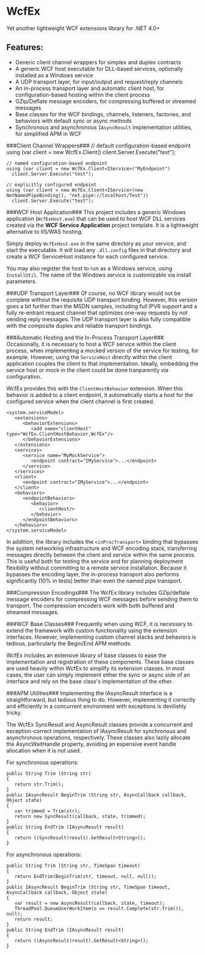 WcfEx
=====
Yet another lightweight WCF extensions library for .NET 4.0+

Features:
---------
* Generic client channel wrappers for simplex and duplex contracts
* A generic WCF host executable for DLL-based services, optionally 
installed as a Windows service
* A UDP transport layer, for input/output and request/reply channels
* An in-process transport layer and automatic client host, for 
configuration-based hosting within the client process
* GZip/Deflate message encoders, for compressing buffered or streamed messages
* Base classes for the WCF bindings, channels, listeners, factories, and 
behaviors with default sync or async methods
* Synchronous and asynchronous `IAsyncResult` implementation utilities, for 
simplified APM in WCF

###Client Channel Wrappers###
    // default configuration-based endpoint
    using (var client = new WcfEx.Client<IService>()
      client.Server.Execute("test");

    // named configuration-based endpoint
    using (var client = new WcfEx.Client<IService>("MyEndpoint")
      client.Server.Execute("test");

    // explicitly configured endpoint
    using (var client = new WcfEx.Client<IService>(new NetNamedPipeBinding(), "net.pipe://localhost/Test"))
      client.Server.Execute("test");

###WCF Host Application###
This project includes a generic Windows application (`WcfExHost.exe`) that 
can be used to host WCF DLL services created via the **WCF Service Application** 
project template. It is a lightweight alternative to IIS/WAS hosting.

Simply deploy `WcfExHost.exe` in the same directory as your service, and 
start the executable. It will load any `.dll.config` files in that 
directory and create a WCF ServiceHost instance for each configured service.

You may also register the host to run as a Windows service, using
`InstallUtil`. The name of the Windows service is customizable via install
parameters.

###UDP Transport Layer###
Of course, no WCF library would not be complete without the requisite UDP 
transport binding. However, this version goes a bit further than the MSDN 
samples, including full IPV6 support and a fully re-entrant request channel 
that optimizes one-way requests by not sending reply messages. The UDP 
transport layer is also fully compatible with the composite duplex and 
reliable transport bindings.

###Automatic Hosting and the In-Process Transport Layer###
Occasionally, it is necessary to host a WCF service within the client 
process, when implementing a mocked version of the service for testing, for
example. However, using the `ServiceHost` directly within the client 
application couples the client to that implementation. Ideally, embedding 
the service host or mock in the client could be done tranparently via 
configuration.

WcfEx provides this with the `ClientHostBehavior` extension. When this
behavior is added to a client endpoint, it automatically starts a host for 
the configured service when the client channel is first created.

    <system.serviceModel>
       <extensions>
          <behaviorExtensions>
             <add name="clientHost" type="WcfEx.ClientHostBehavior,WcfEx"/>
          </behaviorExtensions>
       </extensions>
       <services>
          <service name="MyMockService">
             <endpoint contract="IMyService">...</endpoint>
          </service>
       </services>
       <client>
          <endpoint contract="IMyService">...</endpoint>
       </client>
       <behaviors>
          <endpointBehaviors>
             <behavior>
                <clientHost/>
             </behavior>
          </endpointBehaviors>
       </behaviors>
    </system.serviceModel>

In addition, the library includes the `<inProcTransport>` binding that
bypasses the system networking infrastructure and WCF encoding stack,
transferring messages directly between the client and service within the 
same process. This is useful both for testing the service and for planning 
deployment flexibility without committing to a remote service installation. 
Because it bypasses the encoding layer, the in-process transport also 
performs significantly (10% in tests) better than even the named pipe transport.

###Compression Encodings###
The WcfEx library includes GZip/deflate message encoders for compressing 
WCF messages before sending them to transport. The compression encoders work
with both buffered and streamed messages.

###WCF Base Classes###
Frequently when using WCF, it is necessary to extend the framework with
custom functionality using the extension interfaces. However, implementing 
custom channel stacks and behaviors is tedious, particularly the Begin/End 
APM methods.

WcfEx includes an extensive library of base classes to ease the
implementation and registration of these components. These base classes are 
used heavily within WcfEx to simplify its extension classes. In most cases, 
the user can simply implement either the sync or async side of an interface 
and rely on the base class's implementation of the other.

###APM Utilities###
Implementing the IAsyncResult interface is a straightforward, but tedious 
thing to do. However, implementing it correctly and efficiently in a 
concurrent environment with exceptions is devilishly tricky.

The WcfEx SyncResult and AsyncResult classes provide a concurrent and 
exception-correct implementation of IAsyncResult for synchronous and 
asynchronous operations, respectively. These classes also lazily allocate 
the AsyncWaitHandle property, avoiding an expensive event handle allocation
when it is not used.

For synchronous operations:

    public String Trim (String str)
    {
       return str.Trim();
    }
    public IAsyncResult BeginTrim (String str, AsyncCallback callback, Object state)
    {
       var trimmed = Trim(str);
       return new SyncResult(callback, state, trimmed);
    }
    public String EndTrim (IAsyncResult result)
    {
       return ((SyncResult)result).GetResult<String>();
    }

For asynchronous operations:

    public String Trim (String str, TimeSpan timeout)
    {
       return EndTrim(BeginTrim(str, timeout, null, null));
    }
    public IAsyncResult BeginTrim (String str, TimeSpan timeout, AsyncCallback callback, Object state)
    {
       var result = new AsyncResult(callback, state, timeout);
       ThreadPool.QueueUserWorkItem(o => result.Complete(str.Trim()), null);
       return result;
    }
    public String EndTrim (IAsyncResult result)
    {
       return ((AsyncResult)result).GetResult<String>();
    }
